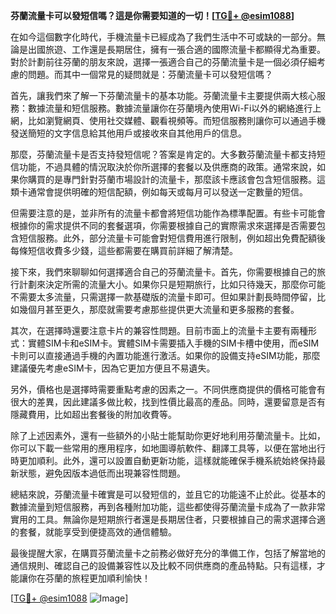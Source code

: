 **芬蘭流量卡可以發短信嗎？這是你需要知道的一切！[[TG💪+ @esim1088](https://t.me/s/esim1088)]**

在如今這個數字化時代，手機流量卡已經成為了我們生活中不可或缺的一部分。無論是出國旅遊、工作還是長期居住，擁有一張合適的國際流量卡都顯得尤為重要。對於計劃前往芬蘭的朋友來說，選擇一張適合自己的芬蘭流量卡是一個必須仔細考慮的問題。而其中一個常見的疑問就是：芬蘭流量卡可以發短信嗎？

首先，讓我們來了解一下芬蘭流量卡的基本功能。芬蘭流量卡主要提供兩大核心服務：數據流量和短信服務。數據流量讓你在芬蘭境內使用Wi-Fi以外的網絡進行上網，比如瀏覽網頁、使用社交媒體、觀看視頻等。而短信服務則讓你可以通過手機發送簡短的文字信息給其他用戶或接收來自其他用戶的信息。

那麼，芬蘭流量卡是否支持發短信呢？答案是肯定的。大多數芬蘭流量卡都支持短信功能，不過具體的情況取決於你所選擇的套餐以及供應商的政策。通常來說，如果你購買的是專門針對芬蘭市場設計的流量卡，那麼該卡應該會包含短信服務。這類卡通常會提供明確的短信配額，例如每天或每月可以發送一定數量的短信。

但需要注意的是，並非所有的流量卡都會將短信功能作為標準配置。有些卡可能會根據你的需求提供不同的套餐選項，你需要根據自己的實際需求來選擇是否需要包含短信服務。此外，部分流量卡可能會對短信費用進行限制，例如超出免費配額後每條短信收費多少錢，這些都需要在購買前詳細了解清楚。

接下來，我們來聊聊如何選擇適合自己的芬蘭流量卡。首先，你需要根據自己的旅行計劃來決定所需的流量大小。如果你只是短期旅行，比如只待幾天，那麼你可能不需要太多流量，只需選擇一款基礎版的流量卡即可。但如果計劃長時間停留，比如幾個月甚至更久，那麼就需要考慮那些提供更大流量和更多服務的套餐。

其次，在選擇時還要注意卡片的兼容性問題。目前市面上的流量卡主要有兩種形式：實體SIM卡和eSIM卡。實體SIM卡需要插入手機的SIM卡槽中使用，而eSIM卡則可以直接通過手機的內置功能進行激活。如果你的設備支持eSIM功能，那麼建議優先考慮eSIM卡，因為它更加方便且不易遺失。

另外，價格也是選擇時需要重點考慮的因素之一。不同供應商提供的價格可能會有很大的差異，因此建議多做比較，找到性價比最高的產品。同時，還要留意是否有隱藏費用，比如超出套餐後的附加收費等。

除了上述因素外，還有一些額外的小貼士能幫助你更好地利用芬蘭流量卡。比如，你可以下載一些常用的應用程序，如地圖導航軟件、翻譯工具等，以便在當地出行時更加順利。此外，還可以設置自動更新功能，這樣就能確保手機系統始終保持最新狀態，避免因版本過低而出現兼容性問題。

總結來說，芬蘭流量卡確實是可以發短信的，並且它的功能遠不止於此。從基本的數據流量到短信服務，再到各種附加功能，這些都使得芬蘭流量卡成為了一款非常實用的工具。無論你是短期旅行者還是長期居住者，只要根據自己的需求選擇合適的套餐，就能享受到便捷高效的通信體驗。

最後提醒大家，在購買芬蘭流量卡之前務必做好充分的準備工作，包括了解當地的通信規則、確認自己的設備兼容性以及比較不同供應商的產品特點。只有這樣，才能讓你在芬蘭的旅程更加順利愉快！

[[TG💪+ @esim1088](https://t.me/s/esim1088) ![Image](https://i.postimg.cc/4NQfJmqS/Snipaste-2025-05-13-00-14-12.png)]